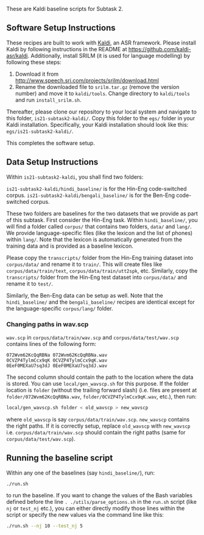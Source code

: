 These are Kaldi baseline scripts for Subtask 2.

## Software Setup Instructions
These recipes are built to work with [Kaldi](https://github.com/kaldi-asr/kaldi), an ASR framework. Please install Kaldi by following instructions in the README at https://github.com/kaldi-asr/kaldi. Additionally, install SRILM (it is used for language modelling) by following these steps:
1. Download it from http://www.speech.sri.com/projects/srilm/download.html
2. Rename the downloaded file to `srilm.tar.gz` (remove the version number) and move it to `kaldi/tools`. Change directory to `kaldi/tools` and run `install_srilm.sh`.

Thereafter, please clone our repository to your local system and navigate to this folder, `is21-subtask2-kaldi/`. Copy this folder to the `egs/` folder in your Kaldi installation. Specifically, your Kaldi installation should look like this: `egs/is21-subtask2-kaldi/`.

This completes the software setup.

## Data Setup Instructions

Within `is21-subtask2-kaldi`, you shall find two folders:

`is21-subtask2-kaldi/hindi_baseline/` is for the Hin-Eng code-switched corpus.
`is21-subtask2-kaldi/bengali_baseline/` is for the Ben-Eng code-switched corpus.

These two folders are baselines for the two datasets that we provide as part of this subtask. First consider the Hin-Eng task. Within `hindi_baseline/`, you will find a folder called `corpus/` that contains two folders, `data/` and `lang/`. We provide language-specific files (like the lexicon and the list of phones) within `lang/`. Note that the lexicon is automatically generated from the training data and is provided as a baseline lexicon. 

Please copy the `transcripts/` folder from the Hin-Eng training dataset into `corpus/data/` and rename it to `train/`. This will create files like `corpus/data/train/text`, `corpus/data/train/utt2spk`, etc. Similarly, copy the `transcripts/` folder from the Hin-Eng test dataset into `corpus/data/` and rename it to `test/`.

Similarly, the Ben-Eng data can be setup as well. Note that the `hindi_baseline/` and the `bengali_baseline/` recipes are identical except for the language-specific `corpus/lang/` folder.

### Changing paths in wav.scp
`wav.scp` in `corpus/data/train/wav.scp` and `corpus/data/test/wav.scp` contains lines of the following form:
```
072Wvm62KcQqRBNa 072Wvm62KcQqRBNa.wav
0CVZP4TylmCcx9qK 0CVZP4TylmCcx9qK.wav
0EeF0MEXaU7sq3dJ 0EeF0MEXaU7sq3dJ.wav
```
The second column should contain the path to the location where the data is stored. You can use `local/gen_wavscp.sh` for this purpose. If the folder location is `folder` (without the trailing forward slash) (i.e. files are present at `folder/072Wvm62KcQqRBNa.wav`, `folder/0CVZP4TylmCcx9qK.wav`, etc.), then run:

```bash
local/gen_wavscp.sh folder < old_wavscp > new_wavscp
```
where `old_wavscp` is say `corpus/data/train/wav.scp`. `new_wavscp` contains the right paths. If it is correctly setup, replace `old_wavscp` with `new_wavscp` i.e. `corpus/data/train/wav.scp` should contain the right paths (same for `corpus/data/test/wav.scp`). 
## Running the baseline script
Within any one of the baselines (say `hindi_baseline/`), run:
```bash
./run.sh
```
to run the baseline. If you want to change the values of the Bash variables defined before the line `. ./utils/parse_options.sh` in the `run.sh` script (like `nj` or `test_nj` etc.), you can either directly modify those lines within the script or specify the new values via the command line like this:
```bash
./run.sh --nj 10 --test_nj 5
```
